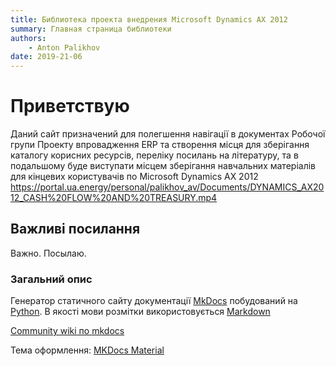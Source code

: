 ```yaml
---
title: Библиотека проекта внедрения Microsoft Dynamics AX 2012
summary: Главная страница библиотеки
authors:
    - Anton Palikhov
date: 2019-21-06
---
```


# Приветствую 

Даний сайт призначений для полегшення навігації в документах Робочої групи Проекту впровадження ERP та створення місця для зберігання каталогу корисних ресурсів, переліку посилань на літературу, та в подальшому буде виступати місцем зберігання навчальних матеріалів для кінцевих користувачів по Microsoft Dynamics AX 2012
https://portal.ua.energy/personal/palikhov_av/Documents/DYNAMICS_AX2012_CASH%20FLOW%20AND%20TREASURY.mp4

## Важливі посилання

Важно. Посылаю.

### Загальний опис

Генератор статичного сайту документації [MkDocs](https://www.mkdocs.org/) побудований на [Python](https://www.python.org/). В якості мови розмітки використовується [Markdown](https://www.markdownguide.org/)

[Community wiki по mkdocs](https://github.com/mkdocs/mkdocs/wiki)

Тема оформлення: [MKDocs Material](https://github.com/squidfunk/mkdocs-material)

